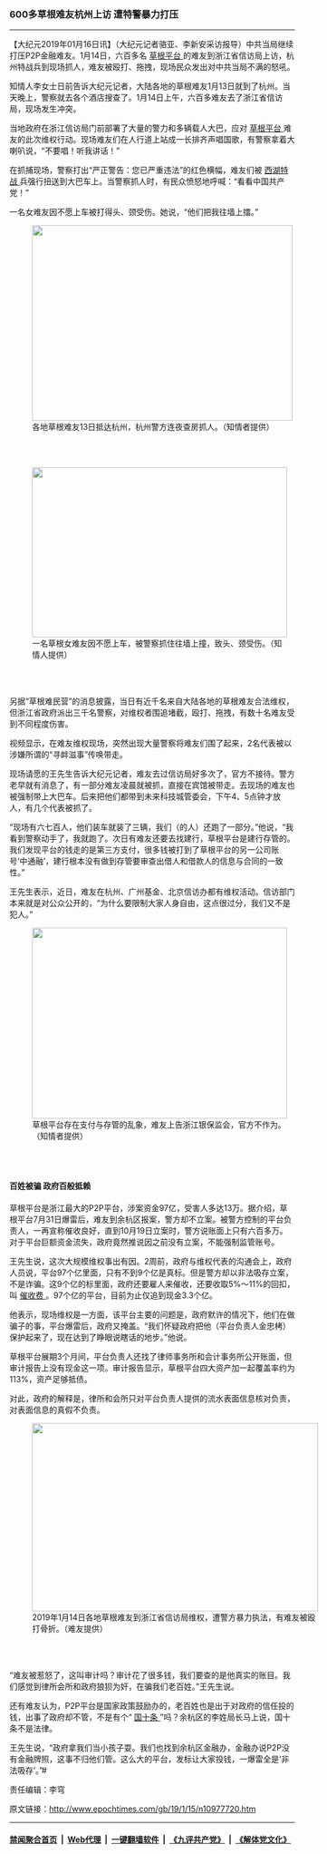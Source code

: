 ### 600多草根难友杭州上访 遭特警暴力打压
------------------------

<p>
 【大纪元2019年01月16日讯】（大纪元记者骆亚、李新安采访报导）中共当局继续打压P2P金融难友。1月14日，六百多名
 <a href="http://www.epochtimes.com/gb/tag/%E8%8D%89%E6%A0%B9%E5%B9%B3%E5%8F%B0.html">
  草根平台
 </a>
 的难友到浙江省信访局上访，杭州特战兵到现场抓人，难友被殴打、拖拽，现场民众发出对中共当局不满的怒吼。
</p>
<p>
 知情人李女士日前告诉大纪元记者，大陆各地的草根难友1月13日就到了杭州。当天晚上，警察就去各个酒店搜查了。1月14日上午，六百多难友去了浙江省信访局，现场发生冲突。
</p>
<p>
 当地政府在浙江信访局门前部署了大量的警力和多辆载人大巴，应对
 <a href="http://www.epochtimes.com/gb/tag/%E8%8D%89%E6%A0%B9%E5%B9%B3%E5%8F%B0.html">
  草根平台
 </a>
 难友的此次维权行动。现场难友们在人行道上站成一长排齐声唱国歌，有警察拿着大喇叭说，“不要唱！听我讲话！”
</p>
<p>
 在抓捕现场，警察打出“严正警告：您已严重违法”的红色横幅，难友们被
 <a href="http://www.epochtimes.com/gb/tag/%E8%A5%BF%E6%B9%96%E7%89%B9%E6%88%98.html">
  西湖特战
 </a>
 兵强行扭送到大巴车上。当警察抓人时，有民众愤怒地呼喊：“看看中国共产党！”
</p>
<p>
 一名女难友因不愿上车被打得头、颈受伤。她说，“他们把我往墙上擂。”
</p>
<figure class="wp-caption aligncenter" id="attachment_10977833" style="width: 460px">
 <a href="http://i.epochtimes.com/assets/uploads/2019/01/a9ae7e0d58d1096f676fe21f3d7f2145.jpg">
  <img alt="" class=" wp-image-10977833" height="345" src="http://i.epochtimes.com/assets/uploads/2019/01/a9ae7e0d58d1096f676fe21f3d7f2145.jpg" width="460"/>
 </a>
 <br/><figcaption class="wp-caption-text">
  各地草根难友13日抵达杭州，杭州警方连夜查房抓人。（知情者提供）
 </figcaption><br/>
</figure><br/>
<figure class="wp-caption aligncenter" id="attachment_10977766" style="width: 450px">
 <a href="http://i.epochtimes.com/assets/uploads/2019/01/10FotoJet.jpg">
  <img alt="" class="wp-image-10977766 size-medium" height="300" src="http://i.epochtimes.com/assets/uploads/2019/01/10FotoJet-450x300.jpg" width="450"/>
 </a>
 <br/><figcaption class="wp-caption-text">
  一名草根女难友因不愿上车，被警察抓住往墙上撞，致头、颈受伤。（知情人提供）
 </figcaption><br/>
</figure><br/>
<p>
 另据“草根难民营”的消息披露，当日有近千名来自大陆各地的草根难友合法维权，但浙江省政府派出三千名警察，对维权者围追堵截，殴打、拖拽，有数十名难友受到不同程度伤害。
</p>
<p>
 视频显示，在难友维权现场，突然出现大量警察将难友们围了起来，2名代表被以涉嫌所谓的“寻衅滋事”传唤带走。
</p>
<link href="//www.youmaker.com/css/api2.css" media="all" rel="stylesheet" target="_blank" type="text/css"/>
<div class="video_fit_container">
</div>
<p>
 现场请愿的王先生告诉大纪元记者，难友去过信访局好多次了，官方不接待。警方老早就有消息了，有一部分难友凌晨就被抓，直接在宾馆被带走。去现场的难友也被强制带上大巴车。后来把他们都带到未来科技城管委会，下午4、5点钟才放人，有几个代表被抓了。
</p>
<div class="video_fit_container">
</div>
<div class="video_fit_container">
</div>
<p>
 “现场有六七百人，他们装车就装了三辆，我们（的人）还跑了一部分。”他说，“我看到警察动手了，我就跑了。次日有难友还要去找建行，草根平台是建行存管的。我们发现平台的钱走的是第三方支付，很多钱被打到了草根平台的另一公司账号‘中通融’，建行根本没有做到存管要审查出借人和借款人的信息与合同的一致性。”
</p>
<p>
 王先生表示，近日，难友在杭州、广州基金、北京信访办都有维权活动。信访部门本来就是对公众公开的，“为什么要限制大家人身自由，这点很过分，我们又不是犯人。”
</p>
<figure class="wp-caption aligncenter" id="attachment_10977857" style="width: 450px">
 <a href="http://i.epochtimes.com/assets/uploads/2019/01/57e624860f7f8b95ff0b3c11e0dfcf1f.jpg">
  <img alt="" class=" wp-image-10977857" height="337" src="http://i.epochtimes.com/assets/uploads/2019/01/57e624860f7f8b95ff0b3c11e0dfcf1f.jpg" width="450"/>
 </a>
 <br/><figcaption class="wp-caption-text">
  草根平台存在支付与存管的乱象，难友上告浙江银保监会，官方不作为。（知情者提供）
 </figcaption><br/>
</figure><br/>
<h4>
 百姓被骗 政府百般抵赖
</h4>
<p>
 草根平台是浙江最大的P2P平台，涉案资金97亿，受害人多达13万。据介绍，草根平台7月31日爆雷后，难友到余杭区报案，警方却不立案。被警方控制的平台负责人，一再宣称催收良好，直到10月19日立案时，警方说账面上只有六百多万。对于平台巨额资金流失，政府竟然推说因之前没有立案，不能强制监管账号。
</p>
<div class="video_fit_container">
</div>
<p>
 王先生说，这次大规模维权事出有因。2周前，政府与维权代表的沟通会上，政府人员说，平台97个亿里面，只有不到9个亿是真标。但是警方却以非法吸存立案，不是诈骗。这9个亿的标里面，政府还要雇人来催收，还要收取5%～11%的回扣，叫
 <a href="http://www.epochtimes.com/gb/tag/%E5%82%AC%E6%94%B6%E8%B4%B9.html">
  催收费
 </a>
 。97个亿的平台，目前为止仅追到现金3.3个亿。
</p>
<p>
 他表示，现场维权是一方面，该平台主要的问题是，政府默许的情况下，他们在做骗子的事，平台爆雷后，政府又掩盖。“我们怀疑政府把他（平台负责人金忠栲）保护起来了，现在达到了睁眼说瞎话的地步。”他说。
</p>
<p>
 草根平台展期3个月间，平台负责人还找了律师事务所和会计事务所公开账面，但审计报告上没有现金这一项。审计报告显示，草根平台四大资产加一起覆盖率约为113%，资产足够抵债。
</p>
<p>
 对此，政府的解释是，律所和会所只对平台负责人提供的流水表面信息核对负责，对表面信息的真假不负责。
</p>
<figure class="wp-caption aligncenter" id="attachment_10977990" style="width: 505px">
 <a href="http://i.epochtimes.com/assets/uploads/2019/01/edd279fc1bffc9bbed5bef93aa6b8bac.png">
  <img alt="" class=" wp-image-10977990" height="332" src="http://i.epochtimes.com/assets/uploads/2019/01/edd279fc1bffc9bbed5bef93aa6b8bac.png" width="505"/>
 </a>
 <br/><figcaption class="wp-caption-text">
  2019年1月14日各地草根难友到浙江省信访局维权，遭警方暴力执法，有难友被殴打骨折。（难友提供）
 </figcaption><br/>
</figure><br/>
<p>
 “难友被惹怒了，这叫审计吗？审计花了很多钱，我们要查的是他真实的账目。我们感觉到律所会所和政府狼狈为奸，在骗我们老百姓。”王先生说。
</p>
<p>
 还有难友认为，P2P平台是国家政策鼓励办的，老百姓也是出于对政府的信任投的钱，出事了政府却不管，不是有个“
 <a href="http://www.epochtimes.com/gb/tag/%E5%9B%BD%E5%8D%81%E6%9D%A1.html">
  国十条
 </a>
 ”吗？余杭区的李姓局长马上说，国十条不是法律。
</p>
<p>
 王先生说，“政府拿我们当小孩子耍。我们也找到余杭区金融办，金融办说P2P没有金融牌照，这事不归他们管。这么大的平台，发标让大家投钱，一爆雷全是‘非法吸存’。”#
</p>
<p>
 责任编辑：李穹
</p>

原文链接：http://www.epochtimes.com/gb/19/1/15/n10977720.htm


------------------------
#### [禁闻聚合首页](https://github.com/gfw-breaker/banned-news/blob/master/README.md) &nbsp;|&nbsp; [Web代理](https://github.com/gfw-breaker/open-proxy/blob/master/README.md) &nbsp;|&nbsp; [一键翻墙软件](https://github.com/gfw-breaker/nogfw/blob/master/README.md) &nbsp;|&nbsp; [《九评共产党》](https://github.com/gfw-breaker/9ping.md/blob/master/README.md#九评之一评共产党是什么) &nbsp;|&nbsp; [《解体党文化》](https://github.com/gfw-breaker/jtdwh.md/blob/master/README.md#绪论)